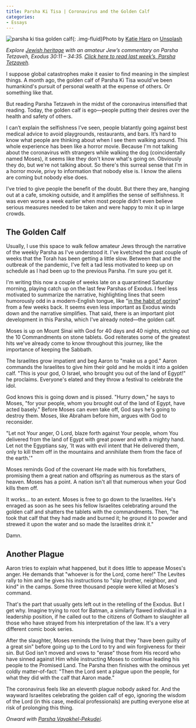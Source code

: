 ```yaml
---
title: Parsha Ki Tisa | Coronavirus and the Golden Calf
categories:
- Essays
---
```


![parsha ki tisa golden calf](https://withoutapath.com/wp-content/uploads/2020/03/katie-harp-Em96eDRJPD8-unsplash.jpg){: .img-fluid}Photo by [Katie Harp](https://unsplash.com/@kharp?utm_source=unsplash&utm_medium=referral&utm_content=creditCopyText) on [Unsplash](https://unsplash.com/s/photos/gold?utm_source=unsplash&utm_medium=referral&utm_content=creditCopyText)

_Explore [Jewish heritage](https://withoutapath.com/jewish-heritage/) with an amateur Jew’s commentary on Parsha Tetzaveh, Exodus 30:11 – 34:35. [Click here to read last week’s, Parsha Tetzaveh](https://withoutapath.com/parsha-tetzaveh/)._

I suppose global catastrophes make it easier to find meaning in the simplest things. A month ago, the golden calf of Parsha Ki Tisa would’ve been humankind's pursuit of personal wealth at the expense of others. Or something like that.

But reading Parsha Tetzaveh in the midst of the coronavirus intensified that reading. Today, the golden calf is ego––people putting their desires over the health and safety of others. 

<!-- more -->

I can’t explain the selfishness I’ve seen, people blatantly going against best medical advice to avoid playgrounds, restaurants, and bars. It’s hard to know what people are thinking about when I see them walking around. This whole experience has been like a horror movie. Because I'm not talking about the coronavirus with strangers while walking the dog (coincidentally named Moses), it seems like they don't know what's going on. Obviously they do, but we're not talking about. So there's this surreal sense that I'm in a horror movie, privy to information that nobody else is. I know the aliens are coming but nobody else does. 

I’ve tried to give people the benefit of the doubt. But there they are, hanging out at a cafe, smoking outside, and it amplifies the sense of selfishness. It was even worse a week earlier when most people didn’t even believe serious measures needed to be taken and were happy to mix it up in large crowds.

## The Golden Calf

Usually, I use this space to walk fellow amateur Jews through the narrative of the weekly Parsha as I've understood it. I've kvetched the past couple of weeks that the Torah has been getting a little slow. Between that and the outbreak of the pandemic, I've felt a tad less motivated to keep up on schedule as I had been up to the previous Parsha. I'm sure you get it.

I'm writing this now a couple of weeks late on a quarantined Saturday morning, playing catch up on the last few Parshas of Exodus. I feel less motivated to summarize the narrative, highlighting lines that seem humorously odd in a modern-English tongue, like "[in the habit of goring](https://withoutapath.com/parsha-mishpatim/)" from a few weeks back. It seems even less important as Exodus winds down and the narrative simplifies. That said, there is an important plot development in this Parsha, which I've already noted––the golden calf.

Moses is up on Mount Sinai with God for 40 days and 40 nights, etching out the 10 Commandments on stone tablets. God reiterates some of the greatest hits we've already come to know throughout this journey, like the importance of keeping the Sabbath. 

The Israelites grow impatient and beg Aaron to "make us a god." Aaron commands the Israelites to give him their gold and he molds it into a golden calf. "This is your god, O Israel, who brought you out of the land of Egypt!" he proclaims. Everyone's elated and they throw a festival to celebrate the idol.

God knows this is going down and is pissed. "Hurry down," he says to Moses, "for your people, whom you brought out of the land of Egypt, have acted basely." Before Moses can even take off, God says he's going to destroy them. Moses, like Abraham before him, argues with God to reconsider.

"Let not Your anger, O Lord, blaze forth against Your people, whom You delivered from the land of Egypt with great power and with a mighty hand. Let not the Egyptians say, 'It was with evil intent that He delivered them, only to kill them off in the mountains and annihilate them from the face of the earth.'"

Moses reminds God of the covenant He made with his forefathers, promising them a great nation and offspring as numerous as the stars of heaven. Moses has a point. A nation isn't all that numerous when your God kills them off.

It works... to an extent. Moses is free to go down to the Israelites. He's enraged as soon as he sees his fellow Israelites celebrating around the golden calf and shatters the tablets with the commandments. Then, "he took that calf that they had made and burned it; he ground it to powder and strewed it upon the water and so made the Israelites drink it."

Damn.

## Another Plague

Aaron tries to explain what happened, but it does little to appease Moses's anger. He demands that "whoever is for the Lord, come here!" The Levites rally to him and he gives his instructions to "slay brother, neighbor, and kind" in the camps. Some three thousand people were killed at Moses's command. 

That's the part that usually gets left out in the retelling of the Exodus. But I get why. Imagine trying to root for Batman, a similarly flawed individual in a leadership position, if he called out to the citizens of Gotham to slaughter all those who have strayed from his interpretation of the law. It's a very different comic book series.

After the slaughter, Moses reminds the living that they "have been guilty of a great sin" before going up to the Lord to try and win forgiveness for their sin. But God isn't moved and vows to "erase" those from His record who have sinned against Him while instructing Moses to continue leading his people to the Promised Land. The Parsha then finishes with the ominous yet coldly matter-of-fact: "Then the Lord sent a plague upon the people, for what they did with the calf that Aaron made."

The coronavirus feels like an eleventh plague nobody asked for. And the wayward Israelites celebrating the golden calf of ego, ignoring the wisdom of the Lord (in this case, medical professionals) are putting everyone else at risk of prolonging this thing.

_Onward with [Parsha Vayakhel-Pekudei](https://withoutapath.com/parsha-vayakhel-pekudei/)_.

